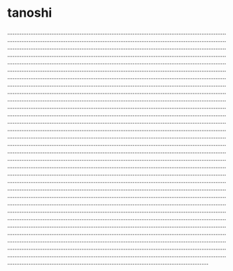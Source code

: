 # tanoshi
......................................................................................................................................................................................................................................................................................................................................................................................................................................................................................................................................................................................................................................................................................................................................................................................................................................................................................................................................................................................................................................................................................................................................................................................................................................................................................................................................................................................................................................................................................................................................................................................................................................................................................................................................................................................................................................................................................................................................................................................................................................................................................................................................................................................................................................................................................................................................................................................................................................................................................................................................................................................................................................................................................................................................................................................................................................................................................................................................................................................................................................................................................................................................................................................................................................................................................................................................................................................................................................................................................................................................................................................................................................................................................................................................................................................................................................................................................................................................................................................................................................................................................................................
